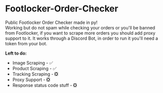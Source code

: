# Footlocker-Order-Checker
Public Footlocker Order Checker made in py!                                                                                           
Working but do not spam while checking your orders or you'll be banned from Footlocker, if you want to scrape more orders you should add proxy support to it.
                                                                  It works through a Discord Bot, in order to run it you'll need a token from your bot.

**Left to do:**

- Image Scraping - ✅
- Product Scraping - ✅
- Tracking Scraping - ❎
- Proxy Support - ❎
- Response status code stuff - ❎

